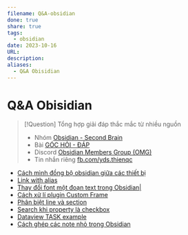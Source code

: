 ```yaml
---
filename: Q&A-obsidian
done: true
share: true
tags:
  - obsidian
date: 2023-10-16
URL: 
description: 
aliases:
  - Q&A Obisidian
---
```


# Q&A Obisidian

> [!Question] Tổng hợp giải đáp thắc mắc từ nhiều nguồn
> - Nhóm [Obsidian - Second Brain](https://www.facebook.com/groups/obsidian.secondbrain)
> - Bài [GÓC HỎI - ĐÁP](https://www.facebook.com/groups/obsidian.secondbrain/posts/601963171804489/)
> - Discord [Obsidian Members Group (OMG)](https://discord.com/channels/686053708261228577/944662832585277511)
> - Tin nhắn riêng [fb.com/yds.thienqc](http://m.me/yds.thienqc)

- [Cách mình đồng bộ obsidian giữa các thiết bị](./cach-minh-dong-bo-obsidian-giua-cac-thiet-bi.md)
- [Link with alias](./obsidian-aliases.md#Link%20with%20alias)
- [Thay đổi font một đoạn text trong Obsidian|](./thay-doi-font-mot-doan-text-trong-obsidian.md)
- [Cách xử lí plugin Custom Frame](./cach-xu-li-plugin-custom-frame-khong-dang-nhap-vao-tai-khoan.md)
- [Phân biệt line và section](./obsidian-search.md#Phân%20biệt%20line%20và%20section)
- [Search khi property là checkbox](./obsidian-search.md#Property%20là%20Checkbox)
- [Dataview TASK example](./dataview-task-example.md)
- [Cách ghép các note nhỏ trong Obsidian](./cach-ghep-cac-note-nho-trong-obsidian.md)